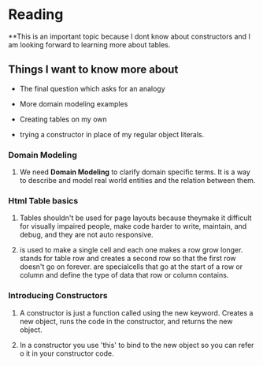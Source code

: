 # Reading

**This is an important topic because I dont know about constructors and I am looking forward to learning more about tables.

## Things I want to know more about

- The final question which asks for an analogy 

- More domain modeling examples

- Creating tables on my own 

- trying a constructor in place of my regular object literals. 

### Domain Modeling

1. We need **Domain Modeling** to clarify domain specific terms. It is a way to describe and model real world entities and the relation between them.

### Html Table basics

1. Tables shouldn't be used for page layouts because theymake it difficult for visually impaired people, make code harder to write, maintain, and debug, and they are not auto responsive. 

2. <td> is used to make a single cell and each one makes a row grow longer. <tr> stands for table row and creates a second row so that the first row doesn't go on forever. <th> are specialcells that go at the start of a row or column and define the type of data that row or column contains.

### Introducing Constructors

1. A constructor is just a function called using the new keyword. Creates a new object, runs the code in the constructor, and returns the new object.

2. In a constructor you use 'this' to bind to the new object so you can refer o it in your constructor code.

